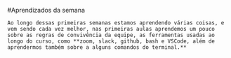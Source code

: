 #Aprendizados da semana

    Ao longo dessas primeiras semanas estamos aprendendo várias coisas, e vem sendo cada vez melhor, nas primeiras aulas aprendemos um pouco sobre as regras de convivência da equipe, as ferramentas usadas ao longo do curso, como **zoom, slack, github, bash e VSCode, além de aprendermos também sobre a alguns comandos do terminal.**
